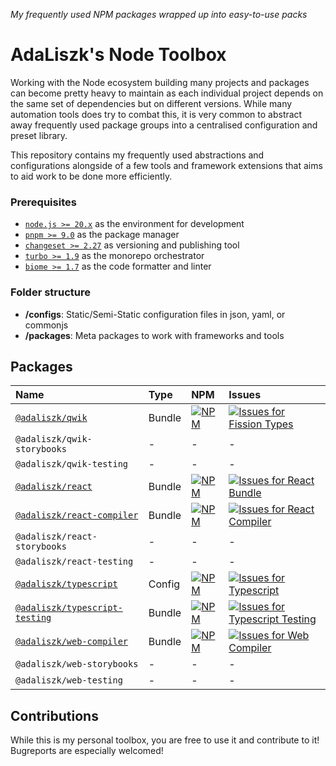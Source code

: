 _My frequently used NPM packages wrapped up into easy-to-use packs_

# AdaLiszk's Node Toolbox

Working with the Node ecosystem building many projects and packages can become pretty heavy to maintain as each
individual project depends on the same set of dependencies but on different versions. While many automation tools does
try to combat this, it is very common to abstract away frequently used package groups into a centralised configuration
and preset library.

This repository contains my frequently used abstractions and configurations alongside of a few tools and framework
extensions that aims to aid work to be done more efficiently.

### Prerequisites

- [`node.js >= 20.x`](https://nodejs.org/en/download) as the environment for development
- [`pnpm >= 9.0`](https://pnpm.io/installation) as the package manager
- [`changeset >= 2.27`](https://github.com/changesets/changesets) as versioning and publishing tool
- [`turbo >= 1.9`](https://turbo.build/repo/docs) as the monorepo orchestrator
- [`biome >= 1.7`](https://biomejs.dev/) as the code formatter and linter

### Folder structure

- **/configs**: Static/Semi-Static configuration files in json, yaml, or commonjs
- **/packages**: Meta packages to work with frameworks and tools

## Packages

| Name                                                          | Type   | NPM                                                                                                                                                                   | Issues                                                                                                                                                                                                                                                                                       |
|:--------------------------------------------------------------|:-------|:----------------------------------------------------------------------------------------------------------------------------------------------------------------------|:---------------------------------------------------------------------------------------------------------------------------------------------------------------------------------------------------------------------------------------------------------------------------------------------|
| [`@adaliszk/qwik`](packages/qwik)                             | Bundle | [![NPM](https://img.shields.io/npm/v/@adaliszk/qwik.svg?logo=npm&label=&style=flat-square)](https://www.npmjs.com/package/@adaliszk/qwik)                             | [![Issues for Fission Types](https://img.shields.io/github/issues-search?logo=github&label=&style=flat-square&query=repo%3Aadaliszk%2Fnode-toolbox%20label%3Aqwik%20is%3Aopen)](https://github.com/adaliszk/node-toolbox/labels/qwik)                                                        |
| `@adaliszk/qwik-storybooks`                                   | -      | -                                                                                                                                                                     | -                                                                                                                                                                                                                                                                                            |
| `@adaliszk/qwik-testing`                                      | -      | -                                                                                                                                                                     | -                                                                                                                                                                                                                                                                                            |
| [`@adaliszk/react`](packages/react)                           | Bundle | [![NPM](https://img.shields.io/npm/v/@adaliszk/react.svg?logo=npm&label=&style=flat-square)](https://www.npmjs.com/package/@adaliszk/react)                           | [![Issues for React Bundle](https://img.shields.io/github/issues-search?logo=github&label=&style=flat-square&query=repo%3Aadaliszk%2Fnode-toolbox%20label%3Areact%20is%3Aopen)](https://github.com/adaliszk/node-toolbox/labels/react)                                                       |
| [`@adaliszk/react-compiler`](packages/react-compiler)         | Bundle | [![NPM](https://img.shields.io/npm/v/@adaliszk/react-compiler.svg?logo=npm&label=&style=flat-square)](https://www.npmjs.com/package/@adaliszk/react-compiler)         | [![Issues for React Compiler](https://img.shields.io/github/issues-search?logo=github&label=&style=flat-square&query=repo%3Aadaliszk%2Fnode-toolbox%20label%3Areact-compiler%20is%3Aopen)](https://github.com/adaliszk/node-toolbox/labels/react-compiler)                                   |
| `@adaliszk/react-storybooks`                                  | -      | -                                                                                                                                                                     | -                                                                                                                                                                                                                                                                                            |
| `@adaliszk/react-testing`                                     | -      | -                                                                                                                                                                     | -                                                                                                                                                                                                                                                                                            |
| [`@adaliszk/typescript`](configs/typescript)                  | Config | [![NPM](https://img.shields.io/npm/v/@adaliszk/typescript.svg?logo=npm&label=&style=flat-square)](https://www.npmjs.com/package/@adaliszk/typescript)                 | [![Issues for Typescript](https://img.shields.io/github/issues-search?logo=github&label=&style=flat-square&label%3A%20typescript&query=repo%3Aadaliszk%2Fnode-toolbox%20label%3Atypescript%20is%3Aopen)](https://github.com/adaliszk/node-toolbox/labels/typescript)                         |
| [`@adaliszk/typescript-testing`](packages/typescript-testing) | Bundle | [![NPM](https://img.shields.io/npm/v/@adaliszk/typescript-testing.svg?logo=npm&label=&style=flat-square)](https://www.npmjs.com/package/@adaliszk/typescript-testing) | [![Issues for Typescript Testing](https://img.shields.io/github/issues-search?logo=github&label=&style=flat-square&label%3A%20typescript&query=repo%3Aadaliszk%2Fnode-toolbox%20label%3Atypescript-testing%20is%3Aopen)](https://github.com/adaliszk/node-toolbox/labels/typescript-testing) |
| [`@adaliszk/web-compiler`](packages/web-compiler)             | Bundle | [![NPM](https://img.shields.io/npm/v/@adaliszk/web-compiler.svg?logo=npm&label=&style=flat-square)](https://www.npmjs.com/package/@adaliszk/web-compiler)             | [![Issues for Web Compiler](https://img.shields.io/github/issues-search?logo=github&label=&style=flat-square&query=repo%3Aadaliszk%2Fnode-toolbox%20label%3Aweb-compiler%20is%3Aopen)](https://github.com/adaliszk/node-toolbox/labels/web-compiler)                                         |
| `@adaliszk/web-storybooks`                                    | -      | -                                                                                                                                                                     | -                                                                                                                                                                                                                                                                                            |
| `@adaliszk/web-testing`                                       | -      | -                                                                                                                                                                     | -                                                                                                                                                                                                                                                                                            |

## Contributions

While this is my personal toolbox, you are free to use it and contribute to it!\
Bugreports are especially welcomed!
